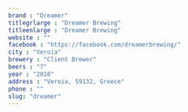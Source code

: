 ```yaml
---
brand : "Dreamer"
titlegrlarge : "Dreamer Brewing"
titleenlarge : "Dreamer Brewing"
website : ""
facebook : "https://facebook.com/dreamerbrewing/"
city : "Veroia"
brewery : "Client Brewer"
beers : "7"
year : "2018"
address : "Veroia, 59132, Greece"
phone : ""
slug: "dreamer"
---
```

